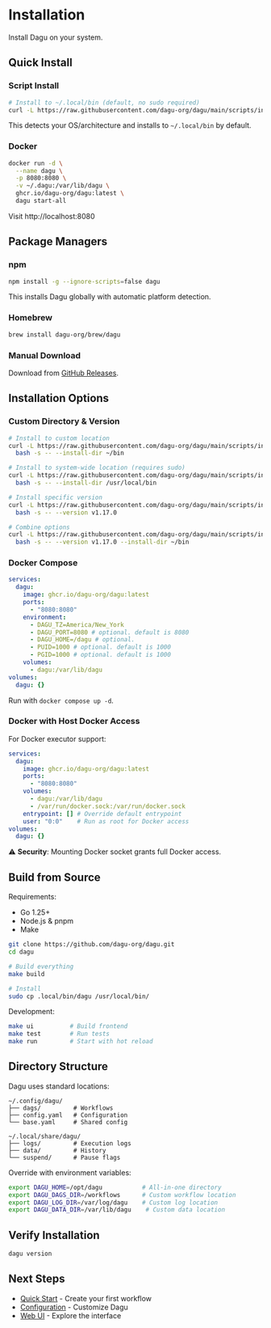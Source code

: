 # Installation

Install Dagu on your system.

## Quick Install

### Script Install

```bash
# Install to ~/.local/bin (default, no sudo required)
curl -L https://raw.githubusercontent.com/dagu-org/dagu/main/scripts/installer.sh | bash
```

This detects your OS/architecture and installs to `~/.local/bin` by default.

### Docker

```bash
docker run -d \
  --name dagu \
  -p 8080:8080 \
  -v ~/.dagu:/var/lib/dagu \
  ghcr.io/dagu-org/dagu:latest \
  dagu start-all
```

Visit http://localhost:8080

## Package Managers

### npm

```bash
npm install -g --ignore-scripts=false dagu 
```

This installs Dagu globally with automatic platform detection.

### Homebrew

```bash
brew install dagu-org/brew/dagu
```

### Manual Download

Download from [GitHub Releases](https://github.com/dagu-org/dagu/releases).

## Installation Options

### Custom Directory & Version

```bash
# Install to custom location
curl -L https://raw.githubusercontent.com/dagu-org/dagu/main/scripts/installer.sh | \
  bash -s -- --install-dir ~/bin

# Install to system-wide location (requires sudo)
curl -L https://raw.githubusercontent.com/dagu-org/dagu/main/scripts/installer.sh | \
  bash -s -- --install-dir /usr/local/bin

# Install specific version
curl -L https://raw.githubusercontent.com/dagu-org/dagu/main/scripts/installer.sh | \
  bash -s -- --version v1.17.0

# Combine options
curl -L https://raw.githubusercontent.com/dagu-org/dagu/main/scripts/installer.sh | \
  bash -s -- --version v1.17.0 --install-dir ~/bin
```

### Docker Compose

```yaml
services:
  dagu:
    image: ghcr.io/dagu-org/dagu:latest
    ports:
      - "8080:8080"
    environment:
      - DAGU_TZ=America/New_York
      - DAGU_PORT=8080 # optional. default is 8080
      - DAGU_HOME=/dagu # optional.
      - PUID=1000 # optional. default is 1000
      - PGID=1000 # optional. default is 1000
    volumes:
      - dagu:/var/lib/dagu
volumes:
  dagu: {}
```

Run with `docker compose up -d`.

### Docker with Host Docker Access

For Docker executor support:

```yaml
services:
  dagu:
    image: ghcr.io/dagu-org/dagu:latest
    ports:
      - "8080:8080"
    volumes:
      - dagu:/var/lib/dagu
      - /var/run/docker.sock:/var/run/docker.sock
    entrypoint: [] # Override default entrypoint
    user: "0:0"    # Run as root for Docker access
volumes:
  dagu: {}
```

⚠️ **Security**: Mounting Docker socket grants full Docker access.

## Build from Source

Requirements:
- Go 1.25+
- Node.js & pnpm
- Make

```bash
git clone https://github.com/dagu-org/dagu.git
cd dagu

# Build everything
make build

# Install
sudo cp .local/bin/dagu /usr/local/bin/
```

Development:
```bash
make ui          # Build frontend
make test        # Run tests
make run         # Start with hot reload
```

## Directory Structure

Dagu uses standard locations:

```
~/.config/dagu/
├── dags/         # Workflows
├── config.yaml   # Configuration
└── base.yaml     # Shared config

~/.local/share/dagu/
├── logs/         # Execution logs
├── data/         # History
└── suspend/      # Pause flags
```

Override with environment variables:
```bash
export DAGU_HOME=/opt/dagu           # All-in-one directory
export DAGU_DAGS_DIR=/workflows      # Custom workflow location
export DAGU_LOG_DIR=/var/log/dagu    # Custom log location
export DAGU_DATA_DIR=/var/lib/dagu    # Custom data location
```

## Verify Installation

```bash
dagu version
```

## Next Steps

- [Quick Start](/getting-started/quickstart) - Create your first workflow
- [Configuration](/configurations/) - Customize Dagu
- [Web UI](/overview/web-ui) - Explore the interface
